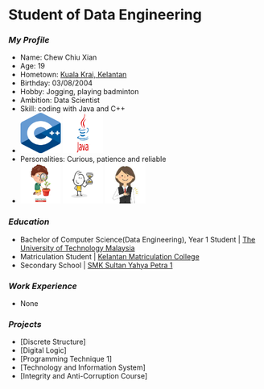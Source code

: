 # Student of Data Engineering
### _My Profile_
- Name: Chew Chiu Xian
- Age: 19
- Hometown: [Kuala Krai, Kelantan](https://www.google.com/maps/place/Kuala+Krai,+Kelantan/@5.4296709,101.8549791,10z/data=!3m1!4b1!4m6!3m5!1s0x31b670a18abc418f:0xb744c535a768028f!8m2!3d5.530813!4d102.2018512!16zL20vMGZ0NXE4?entry=ttu)
- Birthday: 03/08/2004
- Hobby: Jogging, playing badminton
- Ambition: Data Scientist
- Skill: coding with Java and C++
- <img src="/images/ISO_C++_Logo.svg.png" height=80 width=80> <img src="/images/Java-Logo.png" height=80 width=80>
- Personalities: Curious, patience and reliable
- <img src="/images/depositphotos_190573646-stock-illustration-vector-illustration-curious-kid-emotion.jpg" height=80 width=80>
  <img src="/images/360_F_177109288_l0zKEkM0ifKINUanzLgtqvRGcJFVCs3o.jpg" height=80 width=80>
  <img src="/images/download.jpeg" height=80 width=80>

### _Education_
- Bachelor of Computer Science(Data Engineering), Year 1 Student | [The University of Technology Malaysia](https://www.utm.my/) 
- Matriculation Student | [Kelantan Matriculation College](http://www.kmkt.matrik.edu.my/) 
- Secondary School | [SMK Sultan Yahya Petra 1](https://www.facebook.com/SmkSultanYahyaPetra1yps/?locale=ms_MY) 

### _Work Experience_
- None

### _Projects_
- [Discrete Structure]
- [Digital Logic]
- [Programming Technique 1]
- [Technology and Information System]
- [Integrity and Anti-Corruption Course]
